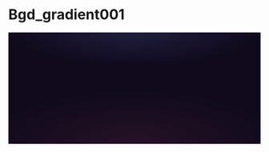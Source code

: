 # Bgd_gradient001
[![img contact](./img/readme.PNG)]( https://franckdun.github.io/Bgd_gradient001/)
